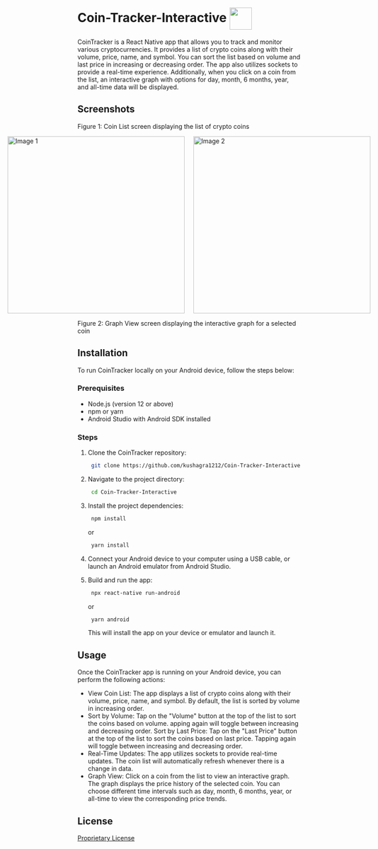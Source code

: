 # Coin-Tracker-Interactive <img align='center' src='https://firebasestorage.googleapis.com/v0/b/eimentum.appspot.com/o/coinTracker%2Fapp%20Icon.png?alt=media&token=7516a8aa-3cb5-440b-9d3b-f6eefd4a9753' width="50">

CoinTracker is a React Native app that allows you to track and monitor various cryptocurrencies. It provides a list of crypto coins along with their volume, price, name, and symbol. You can sort the list based on volume and last price in increasing or decreasing order. The app also utilizes sockets to provide a real-time experience. Additionally, when you click on a coin from the list, an interactive graph with options for day, month, 6 months, year, and all-time data will be displayed.

## Screenshots

Figure 1: Coin List screen displaying the list of crypto coins

<div align="left" style="display: flex; flex-direction: column;">
    <div style="display: flex; justify-content: center; gap: 20px;">
        <img src="https://firebasestorage.googleapis.com/v0/b/eimentum.appspot.com/o/coinTracker%2FWhatsApp%20Image%202023-06-24%20at%202.27.53%20PM.jpeg?alt=media&token=d2b85ba3-9a98-4a7f-8b37-9be2eeed65cb" width="400" alt="Image 1">
        <img src="https://firebasestorage.googleapis.com/v0/b/eimentum.appspot.com/o/coinTracker%2FWhatsApp%20Image%202023-06-24%20at%202.28.03%20PM.jpeg?alt=media&token=88331f0b-bc89-44df-bfcf-1c1ea5f7ee9b" width="400" alt="Image 2">
    </div>
</div>

Figure 2: Graph View screen displaying the interactive graph for a selected coin

## Installation

To run CoinTracker locally on your Android device, follow the steps below:

### Prerequisites

- Node.js (version 12 or above)
- npm or yarn
- Android Studio with Android SDK installed

### Steps

1. Clone the CoinTracker repository:

   ```bash
    git clone https://github.com/kushagra1212/Coin-Tracker-Interactive.git
   ```

2. Navigate to the project directory:

   ```bash
    cd Coin-Tracker-Interactive
   ```

3. Install the project dependencies:

   ```bash
    npm install
   ```

   or

   ```bash
    yarn install
   ```

4. Connect your Android device to your computer using a USB cable, or launch an Android emulator from Android Studio.

5. Build and run the app:

   ```bash
    npx react-native run-android
   ```

   or

   ```bash
    yarn android
   ```

   This will install the app on your device or emulator and launch it.

## Usage

Once the CoinTracker app is running on your Android device, you can perform the following actions:

- View Coin List: The app displays a list of crypto coins along with their volume, price, name, and symbol. By default, the list is sorted by volume in increasing order.
- Sort by Volume: Tap on the "Volume" button at the top of the list to sort the coins based on volume. apping again will toggle between increasing and decreasing order.
  Sort by Last Price: Tap on the "Last Price" button at the top of the list to sort the coins based on last price. Tapping again will toggle between increasing and decreasing order.
- Real-Time Updates: The app utilizes sockets to provide real-time updates. The coin list will automatically refresh whenever there is a change in data.
- Graph View: Click on a coin from the list to view an interactive graph. The graph displays the price history of the selected coin. You can choose different time intervals such as day, month, 6 months, year, or all-time to view the corresponding price trends.

## License

[Proprietary License](https://github.com/kushagra1212/Coin-Tracker-Interactive/blob/main/LICENSE.txt)

